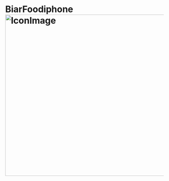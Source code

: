 # BiarFoodiphone<img width="512" alt="IconImage" src="https://github.com/Emami-114/BiarFoodiphone/assets/114245656/7f8d6569-322b-4642-95aa-995b7596399d">
